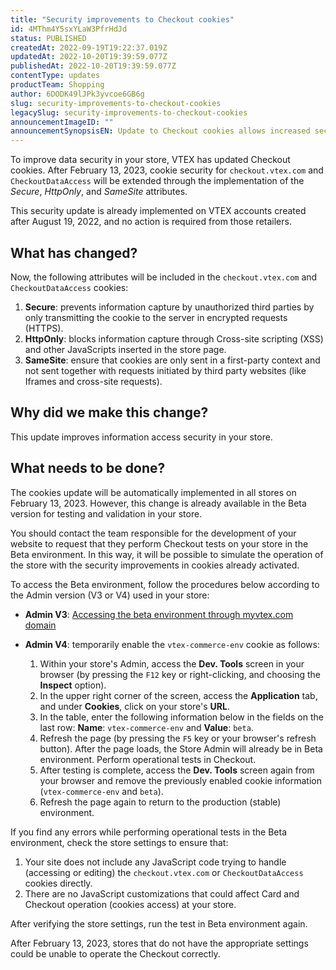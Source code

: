 ```yaml
---
title: "Security improvements to Checkout cookies"
id: 4MThm4Y5sxYLaW3PfrHdJd
status: PUBLISHED
createdAt: 2022-09-19T19:22:37.019Z
updatedAt: 2022-10-20T19:39:59.077Z
publishedAt: 2022-10-20T19:39:59.077Z
contentType: updates
productTeam: Shopping
author: 6DODK49lJPk3yvcoe6GB6g
slug: security-improvements-to-checkout-cookies
legacySlug: security-improvements-to-checkout-cookies
announcementImageID: ""
announcementSynopsisEN: Update to Checkout cookies allows increased security in your store
---
```


To improve data security in your store, VTEX has updated Checkout cookies. After February 13, 2023, cookie security for `checkout.vtex.com` and `CheckoutDataAccess` will be extended through the implementation of the _Secure_, _HttpOnly_, and _SameSite_ attributes.

This security update is already implemented on VTEX accounts created after August 19, 2022, and no action is required from those retailers.

## What has changed?

Now, the following attributes will be included in the `checkout.vtex.com` and `CheckoutDataAccess` cookies:

1. __Secure__: prevents information capture by unauthorized third parties by only transmitting the cookie to the server in encrypted requests (HTTPS).
2. __HttpOnly__: blocks information capture through Cross-site scripting (XSS) and other JavaScripts inserted in the store page.
3. __SameSite__: ensure that cookies are only sent in a first-party context and not sent together with requests initiated by third party websites (like Iframes and cross-site requests).

## Why did we make this change?

This update improves information access security in your store.

## What needs to be done?

The cookies update will be automatically implemented in all stores on February 13, 2023. However, this change is already available in the Beta version for testing and validation in your store.

You should contact the team responsible for the development of your website to request that they perform Checkout tests on your store in the Beta environment. In this way, it will be possible to simulate the operation of the store with the security improvements in cookies already activated. 

To access the Beta environment, follow the procedures below according to the Admin version (V3 or V4) used in your store:

- **Admin V3**: [Accessing the beta environment through myvtex.com domain](https://help.vtex.com/en/tutorial/accessing-the-beta-environment--3BHM289568gcSwk2O80Asu)

- **Admin V4**: temporarily enable the `vtex-commerce-env` cookie as follows:

     1. Within your store's Admin, access the **Dev. Tools** screen in your browser (by pressing the `F12` key or right-clicking, and choosing the **Inspect** option).
     2. In the upper right corner of the screen, access the **Application** tab, and under **Cookies**, click on your store's **URL**.
     3. In the table, enter the following information below in the fields on the last row: **Name**: `vtex-commerce-env` and **Value**: `beta`.
     4. Refresh the page (by pressing the `F5` key or your browser's refresh button). After the page loads, the Store Admin will already be in Beta environment. Perform operational tests in Checkout.
     5. After testing is complete, access the **Dev. Tools** screen again from your browser and remove the previously enabled cookie information (`vtex-commerce-env` and `beta`).
     6. Refresh the page again to return to the production (stable) environment.

If you find any errors while performing operational tests in the Beta environment, check the store settings to ensure that:

1. Your site does not include any JavaScript code trying to handle (accessing or editing) the `checkout.vtex.com` or `CheckoutDataAccess` cookies directly.
2. There are no JavaScript customizations that could affect Card and Checkout operation (cookies access) at your store.

After verifying the store settings, run the test in Beta environment again.

<div class="alert alert-warning">
After February 13, 2023, stores that do not have the appropriate settings could be unable to operate the Checkout correctly.
</div>
